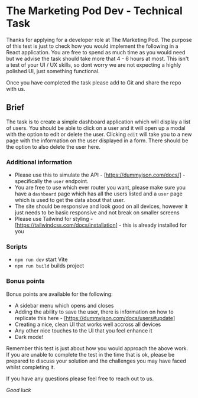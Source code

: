 # The Marketing Pod Dev - Technical Task

Thanks for applying for a developer role at The Marketing Pod. The purpose of this test is just to check how you would implement the following in a React application. You are free to spend as much time as you would need but we advise the task should take more that 4 - 6 hours at most. This isn't a test of your UI / UX skills, so dont worry we are not expecting a highly polished UI, just something functional.

Once you have completed the task please add to Git and share the repo with us.

## Brief

The task is to create a simple dashboard application which will display a list of users. You should be able to click on a user and it will open up a modal with the option to edit or delete the user. Clicking `edit` will take you to a new page with the information on the user displayed in a form. There should be the option to also delete the user here.

### Additional information

- Please use this to simulate the API - [https://dummyjson.com/docs/] - specifically the `user` endpoint.
- You are free to use which ever router you want, please make sure you have a `dashboard` page which has all the users listed and a `user` page which is used to get the data about that user.
- The site should be responsive and look good on all devices, however it just needs to be basic responsive and not break on smaller screens
- Please use Tailwind for styling - [https://tailwindcss.com/docs/installation] - this is already installed for you

### Scripts

- `npm run dev` start Vite
- `npm run build` builds project

### Bonus points

Bonus points are available for the following:

- A sidebar menu which opens and closes
- Adding the ability to save the user, there is information on how to replicate this here - [https://dummyjson.com/docs/users#update]
- Creating a nice, clean UI that works well accross all devices
- Any other nice touches to the UI that you feel enhance it
- Dark mode!

Remember this test is just about how you would approach the above work. If you are unable to complete the test in the time that is ok, please be prepared to discuss your solution and the challenges you may have faced whilst completing it.

If you have any questions please feel free to reach out to us.

_Good luck_

